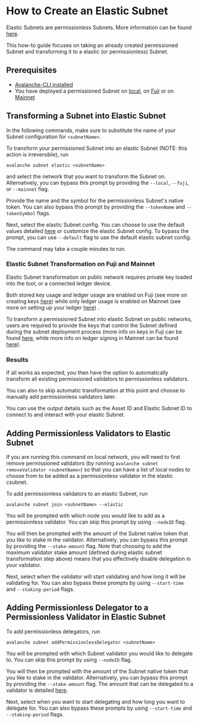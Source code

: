 # How to Create an Elastic Subnet 

Elastic Subnets are permissionless Subnets. More information can be found [here](https://docs.avax.network/subnets/reference-elastic-subnets-parameters).

This how-to guide focuses on taking an already created permissioned Subnet and transforming it to a
elastic (or permissionless) Subnet.

## Prerequisites

- [Avalanche-CLI installed](install-avalanche-cli)
- You have deployed a permissioned Subnet on [local](create-a-local-subnet), on [Fuji](create-a-fuji-subnet) or on  [Mainnet](create-a-mainnet-subnet)

## Transforming a Subnet into Elastic Subnet

In the following commands, make sure to substitute the name of your Subnet configuration for
`<subnetName>`.

To transform your permissioned Subnet into an elastic Subnet (NOTE: this action is irreversible), run

`avalanche subnet elastic <subnetName>`

and select the network that you want to transform the Subnet on. Alternatively, you can bypass this prompt by providing
the `--local`, `--fuji`, or `--mainnet` flag. 

Provide the name and the symbol for the permissionless Subnet's native token. You can also bypass this prompt by providing
the `--tokenName` and `--tokenSymbol` flags.

Next, select the elastic Subnet config. You can choose to use the default values detailed [here](https://docs.avax.network/subnets/reference-elastic-subnets-parameters#primary-network-parameters-on-mainnet)
or customize the elastic Subnet config. To bypass the prompt, you can use `--default` flag to use the default elastic subnet config.

The command may take a couple minutes to run.

### Elastic Subnet Transformation on Fuji and Mainnet

Elastic Subnet transformation on public network requires private key loaded into the tool, or a connected ledger device.

Both stored key usage and ledger usage are enabled on Fuji (see more on creating keys [here](https://docs.avax.network/subnets/create-a-fuji-subnet#private-key)) while only ledger usage is enabled on Mainnet (see more on setting up your ledger [here](https://docs.avax.network/subnets/create-a-mainnet-subnet#setting-up-your-ledger)) .

To transform a permissioned Subnet into elastic Subnet on public networks, users are required to provide the keys that control the Subnet defined during the subnet deployment process (more info on keys in Fuji can be found [here](https://docs.avax.network/subnets/create-a-fuji-subnet#deploy-the-subnet), while more info on ledger signing in Mainnet can be found [here](https://docs.avax.network/subnets/create-a-mainnet-subnet#deploy-the-subnet)). 

### Results

If all works as expected, you then have the option to automatically transform all existing permissioned validators to permissionless validators. 

You can also to skip automatic transformation at this point and choose to manually add permissionless validators later.

You can use the output details such as the Asset ID and Elastic Subnet ID to connect to and interact with your elastic Subnet.

## Adding Permissionless Validators to Elastic Subnet

If you are running this command on local network, you will need to first remove permissioned validators (by running `avalanche subnet removeValidator <subnetName>`)
so that you can have a list of local nodes to choose from to be added as a permissionless validator in the elastic csubnet.

To add permissionless validators to an elastic Subnet, run

`avalanche subnet join <subnetName> --elastic`

You will be prompted with which node you would like to add as a permissionless validator. You can skip this prompt by using `--nodeID` flag.

You will then be prompted with the amount of the Subnet native token that you like to stake in the validator. Alternatively, you can bypass this prompt by providing
the `--stake-amount` flag. Note that choosing to add the maximum validator stake amount (defined during elastic subnet transformation step above) means that you effectively disable delegation in your validator.

Next, select when the validator will start validating and how long it will be validating for. You can also bypass these prompts by using `--start-time` and `--staking-period` flags.

## Adding Permissionless Delegator to a Permissionless Validator in Elastic Subnet

To add permissionless delegators, run

`avalanche subnet addPermissionlessDelegator <subnetName>`

You will be prompted with which Subnet validator you would like to delegate to. You can skip this prompt by using `--nodeID` flag.

You will then be prompted with the amount of the Subnet native token that you like to stake in the validator. Alternatively, you can bypass this prompt by providing
the `--stake-amount` flag. The amount that can be delegated to a validator is detailed [here](https://docs.avax.network/subnets/reference-elastic-subnets-parameters#delegators-weight-checks).

Next, select when you want to start delegating and how long you want to delegate for. You can also bypass these prompts by using `--start-time` and `--staking-period` flags.


